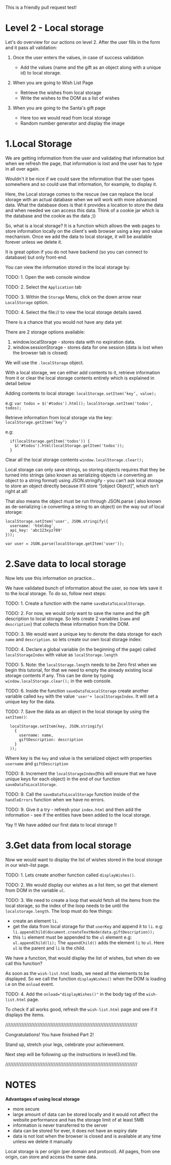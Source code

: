 This is a friendly pull request test!

Level 2 - Local storage
=======================

  Let's do overview for our actions on level 2.
  After the user fills in the form and it pass all validation:

  1. Once the user enters the values, in case of success validation
     - Add the values (name and the gift as an object along with a unique id) 
     to local storage.
  2. When you are going to Wish List Page
     - Retrieve the wishes from local storage
     - Write the wishes to the DOM as a list of wishes

  3. When you are going to the Santa's gift page
     - Here too we would read from local storage
     - Random number generator and display the image



1.Local Storage
=================


  We are getting information from the user and validating that 
  information but when we refresh the page, that information is 
  lost and the user has to type in all over again. 
  
  Wouldn't it be nice if we could save the information that the 
  user types somewhere and so could use that information, for example,
  to display it.

  Here, the Local storage comes to the rescue (we can replace the 
  local storage with an actual database when we will work with more 
  advanced data. What the database does is that it provides a location 
  to store the data and when needed we can access this data. Think of 
  a cookie jar which is the database and the cookie as the data ;))

  So, what is a local storage?
  It is a function which allows the web pages to store information 
  locally on the client's web browser using a key and value mechanism.
  Once we add the data to local storage, it will be available forever 
  unless we delete it.
  
  It is great option if you do not have backend (so you can connect to 
  database) but only front-end.

  You can view the information stored in the local storage by:
  
  TODO: 1. Open the web console window
  
  TODO: 2. Select the `Application` tab
  
  TODO: 3. Within the `Storage` Menu, click on the down arrow near 
  `LocalStorage` option.
  
  TODO: 4. Select the file:// to view the local storage details saved.

  There is a chance that you would not have any data yet

  There are 2 storage options available:
  1. window.localStorage - stores data with no expiration data.
  2. window.sessionStorage - stores data for one session (data is lost when 
  the browser tab is closed)

  We will use the `.localStorage` object.

  With a local storage, we can either add contents to it, retrieve 
  information from it or clear the local storage contents entirely which 
  is explained in detail below

  Adding contents to local storage:
    `localStorage.setItem(‘key’, value);`

  e.g: `var todos = $('#todos').html();`
    `localStorage.setItem('todos', todos);`

  Retrieve information from local storage via the key:
    `localStorage.getItem(‘key’)`

  e.g: 
  ```
    if(localStorage.getItem('todos')) {
      $('#todos').html(localStorage.getItem('todos'));
    }
  ```

  Clear all the local storage contents
    `window.localStorage.clear();`


  Local storage can only save strings, so storing objects requires that 
  they be turned into strings (also known as serializing objects i.e 
  converting an object to a string format) using JSON.stringify - you 
  can’t ask local storage to store an object directly because it’ll store 
  “[object Object]”, which isn’t right at all!
  
  That also means the object must be run through JSON.parse ( also known 
  as de-serializing i.e converting a string to an object) on the way out of 
  local storage:
   
  ```
  localStorage.setItem('user', JSON.stringify({
    username: 'htmldog',
    api_key: 'abc123xyz789'
  }));

  var user = JSON.parse(localStorage.getItem('user'));
  ```


2.Save data to local storage
=============================


  Now lets use this information on practice...

  We have validated bunch of information about the user, so now lets save 
  it to the local storage. To do so, follow next steps:
  
  TODO: 1. Create a function with the name `saveDataToLocalStorage`.
  
  TODO: 2. For now, we would only want to save the name and the gift 
  description to local storage. So lets create 2 variables (`name` and 
  `description`) that collects these information from the DOM.
  
  TODO: 3. We would want a unique key to denote the data storage for each 
  `name` and `description`. so lets create our own local storage index:
  
  TODO: 4. Declare a  global variable (in the beginning of the page) 
  called `localStorageIndex` with value as `localStorage.length`
  
  TODO: 5. Note: the `localStorage.length` needs to be Zero first when we 
  begin this tutorial, for that we need to empty the already existing local 
  storage contents if any. This can be done by typing 
  `window.localStorage.clear();` in the web console.
  
  TODO: 6. Inside the function `saveDataToLocalStorage` create another 
  variable called `key` with  the value `'user'+ localStorageIndex`. It
  will set a unique key for the data.
  
  TODO: 7. Save the data as an object in the local storage by using the 
  `setItem()`:
  
  ```
    localStorage.setItem(key, JSON.stringify(
      {
        username: name,
        giftDescription: description
      }
    ));
  ```
  
  Where key is the `key` and value is the serialized object with properties 
  `username` and `giftDescription`

  TODO: 8. Increment the `localStorageIndex`(this will ensure that we have 
  unique keys for each object) in the end of our function 
  `saveDataToLocalStorage`.
  
  TODO: 9. Call the `saveDataToLocalStorage` function inside of the 
  `handleErrors` function when we have no errors.

  TODO: 9. Give it a try - refresh your `index.html` and then add the 
  information - see if the entities have been added to the local storage.
  
  Yay !! We have added our first data to local storage !!


3.Get data from local storage
==============================

  Now we would want to display the list of wishes stored in the local 
  storage in our wish-list page. 
   
  TODO: 1. Lets create another function called `displayWishes()`.

  TODO: 2. We would display our wishes as a list item, so get that element 
  from DOM in the variable `ul`.

  TODO: 3. We need to create a loop that would fetch all the items from 
  the local storage, so the index of the loop needs to be until the 
  `localstorage.length`.
  The loop must do few things:
   - create an element `li`.
   - get the data from local storage for that `userKey` and append it to `li`.
     e.g: `li.appendChild(document.createTextNode(data.giftDescription));`
   - this `li` element must be appended to the `ul` element
     e.g: `ul.appendChild(li);`
  The `appendChild()` adds the element `li` to `ul`. Here `ul` is the parent 
  and `li` is the child.

  We have a function, that would display the list of wishes, but when do we 
  call this function?
  
  As soon as the `wish-list.html` loads, we need all the elements to be 
  displayed. So we call the function `displayWishes()` when the DOM is loading 
  i.e on the `onload` event.
  
  TODO: 4. Add the `onload="displayWishes()"` in the body tag of the 
  `wish-list.html` page.

  To check if all works good, refresh the `wish-list.html` page and see if 
  it displays the items.



//////////////////////////////////////////////////////////////////////////////////

  Congratulations! You have finished Part 2!
  
  Stand up, stretch your legs, celebrate your achievement.
  
  Next step will be following up the instructions in level3.md file.

//////////////////////////////////////////////////////////////////////////////////


NOTES
======


  **Advantages of using local storage** 
  
   - more secure
   - large amount of data can be stored locally and it would not affect the 
     website performance and has the storage limit of at least 5MB
   - information is never transferred to the server
   - data can be stored for ever, it does not have an expiry date
   - data is not lost when the browser is closed and is available at any time 
     unless we delete it manually

  Local storage is per origin (per domain and protocol). All pages, from one 
  origin, can store and access the same data.
